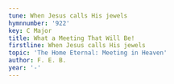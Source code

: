 ```yaml
---
tune: When Jesus calls His jewels
hymnnumber: '922'
key: C Major
title: What a Meeting That Will Be!
firstline: When Jesus calls His jewels
topic: 'The Home Eternal: Meeting in Heaven'
author: F. E. B.
year: '-'
---
```

